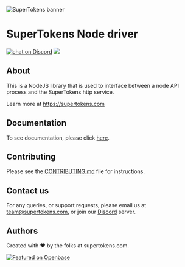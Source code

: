 ![SuperTokens banner](https://raw.githubusercontent.com/supertokens/supertokens-logo/master/images/Artboard%20%E2%80%93%2027%402x.png)

# SuperTokens Node driver

<a href="https://supertokens.com/discord">
<img src="https://img.shields.io/discord/603466164219281420.svg?logo=discord"
    alt="chat on Discord"></a>
<span><img src="https://img.shields.io/npm/dm/supertokens-node"></span>
    
## About
This is a NodeJS library that is used to interface between a node API process and the SuperTokens http service.

Learn more at https://supertokens.com

## Documentation

To see documentation, please click [here](https://supertokens.com/docs/community/introduction).

## Contributing

Please see the [CONTRIBUTING.md](https://github.com/supertokens/supertokens-node/blob/master/CONTRIBUTING.md) file for instructions.

## Contact us

For any queries, or support requests, please email us at team@supertokens.com, or join our [Discord](https://supertokens.com/discord) server.

## Authors

Created with :heart: by the folks at supertokens.com.

[![Featured on Openbase](https://badges.openbase.com/js/featured/supertokens-node.svg?style=openbase&token=ficVFymu0SAHNI+0JUEDA2pHn93FLoj8k0VayFpvZ3Y=)](https://openbase.com/js/supertokens-node?utm_source=embedded&utm_medium=badge&utm_campaign=rate-badge)
